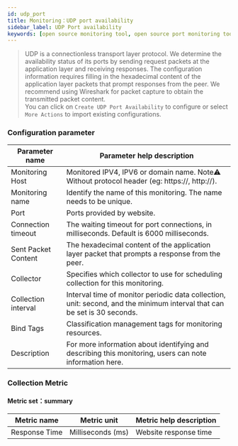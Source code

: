 ```yaml
---
id: udp_port  
title: Monitoring：UDP port availability      
sidebar_label: UDP Port availability    
keywords: [open source monitoring tool, open source port monitoring tool, monitoring UDP port metrics]
---
```


> UDP is a connectionless transport layer protocol. We determine the availability status of its ports by sending request packets at the application layer and receiving responses. The configuration information requires filling in the hexadecimal content of the application layer packets that prompt responses from the peer. We recommend using Wireshark for packet capture to obtain the transmitted packet content.  
> You can click on `Create UDP Port Availability` to configure or select `More Actions` to import existing configurations.

### Configuration parameter

| Parameter name      | Parameter help description                                                                                               |
|---------------------|--------------------------------------------------------------------------------------------------------------------------|
| Monitoring Host     | Monitored IPV4, IPV6 or domain name. Note⚠️ Without protocol header (eg: https://, http://).                             |
| Monitoring name     | Identify the name of this monitoring. The name needs to be unique.                                                       |
| Port                | Ports provided by website.                                                                                               |
| Connection timeout  | The waiting timeout for port connections, in milliseconds. Default is 6000 milliseconds.                                 |
| Sent Packet Content | The hexadecimal content of the application layer packet that prompts a response from the peer.                           |
| Collector           | Specifies which collector to use for scheduling collection for this monitoring.                                          |
| Collection interval | Interval time of monitor periodic data collection, unit: second, and the minimum interval that can be set is 30 seconds. |
| Bind Tags           | Classification management tags for monitoring resources.                                                                 |
| Description         | For more information about identifying and describing this monitoring, users can note information here.                  |

### Collection Metric

#### Metric set：summary

| Metric name   | Metric unit       | Metric help description |
|---------------|-------------------|-------------------------|
| Response Time | Milliseconds (ms) | Website response time   |




